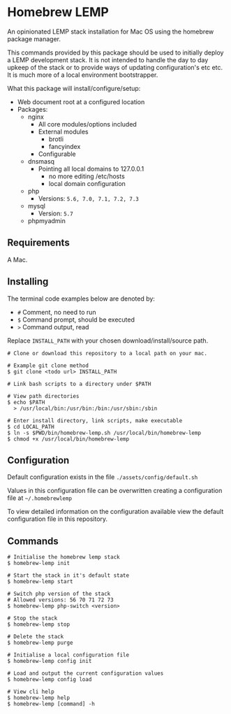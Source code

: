 # Homebrew LEMP

An opinionated LEMP stack installation for Mac OS using the homebrew package manager.

This commands provided by this package should be used to initially deploy a LEMP development stack.
It is not intended to handle the day to day upkeep of the stack or to provide ways of updating configuration's etc etc.
It is much more of a local environment bootstrapper.

What this package will install/configure/setup:
- Web document root at a configured location
- Packages:
    - nginx
        - All core modules/options included
        - External modules
            - brotli
            - fancyindex
        - Configurable
    - dnsmasq
        - Pointing all local domains to 127.0.0.1
            - no more editing /etc/hosts
            - local domain configuration
    - php
        - Versions: `5.6, 7.0, 7.1, 7.2, 7.3`
    - mysql
        - Version: `5.7`
    - phpmyadmin

## Requirements

A Mac.

## Installing

The terminal code examples below are denoted by:
- `#` Comment, no need to run
- `$` Command prompt, should be executed
- `>` Command output, read

Replace `INSTALL_PATH` with your chosen download/install/source path.

```
# Clone or download this repository to a local path on your mac.

# Example git clone method 
$ git clone <todo url> INSTALL_PATH
```

```
# Link bash scripts to a directory under $PATH

# View path directories 
$ echo $PATH
  > /usr/local/bin:/usr/bin:/bin:/usr/sbin:/sbin

# Enter install directory, link scripts, make executable
$ cd LOCAL_PATH
$ ln -s $PWD/bin/homebrew-lemp.sh /usr/local/bin/homebrew-lemp
$ chmod +x /usr/local/bin/homebrew-lemp
```

## Configuration

Default configuration exists in the file `./assets/config/default.sh`

Values in this configuration file can be overwritten creating a configuration file at `~/.homebrewlemp`

To view detailed information on the configuration available view the default configuration file in this repository.

##  Commands

```
# Initialise the homebrew lemp stack
$ homebrew-lemp init

# Start the stack in it's default state
$ homebrew-lemp start

# Switch php version of the stack
# Allowed versions: 56 70 71 72 73
$ homebrew-lemp php-switch <version>

# Stop the stack
$ homebrew-lemp stop

# Delete the stack
$ homebrew-lemp purge 

# Initialise a local configuration file
$ homebrew-lemp config init

# Load and output the current configuration values
$ homebrew-lemp config load

# View cli help
$ homebrew-lemp help
$ homebrew-lemp [command] -h

```
